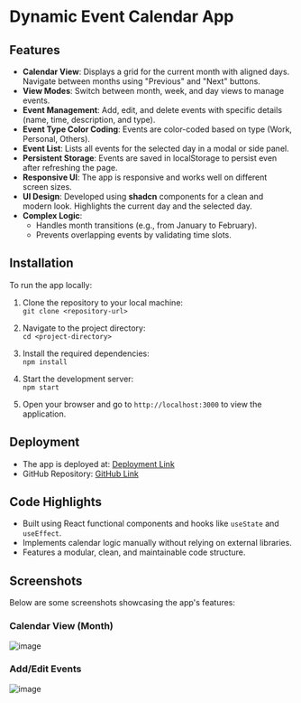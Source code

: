 # Dynamic Event Calendar App

## Features

- **Calendar View**: Displays a grid for the current month with aligned days. Navigate between months using "Previous" and "Next" buttons.
- **View Modes**: Switch between month, week, and day views to manage events.
- **Event Management**: Add, edit, and delete events with specific details (name, time, description, and type).
- **Event Type Color Coding**: Events are color-coded based on type (Work, Personal, Others).
- **Event List**: Lists all events for the selected day in a modal or side panel.
- **Persistent Storage**: Events are saved in localStorage to persist even after refreshing the page.
- **Responsive UI**: The app is responsive and works well on different screen sizes.
- **UI Design**: Developed using **shadcn** components for a clean and modern look. Highlights the current day and the selected day.
- **Complex Logic**:
  - Handles month transitions (e.g., from January to February).
  - Prevents overlapping events by validating time slots.

## Installation

To run the app locally:

1. Clone the repository to your local machine:  
   `git clone <repository-url>`  

2. Navigate to the project directory:  
   `cd <project-directory>`  

3. Install the required dependencies:  
   `npm install`  

4. Start the development server:  
   `npm start`  

5. Open your browser and go to `http://localhost:3000` to view the application.


## Deployment

- The app is deployed at: [Deployment Link](https://dynamic-event-calendar-zeta.vercel.app/)
- GitHub Repository: [GitHub Link](https://github.com/geeta052/Dynamic-Event-Calendar)

## Code Highlights

- Built using React functional components and hooks like `useState` and `useEffect`.
- Implements calendar logic manually without relying on external libraries.
- Features a modular, clean, and maintainable code structure.

## Screenshots

Below are some screenshots showcasing the app's features:

### Calendar View (Month)
![image](https://github.com/user-attachments/assets/199cbf65-4a6d-4778-bc5e-9acab41844a6)

### Add/Edit Events
![image](https://github.com/user-attachments/assets/ea3dd952-5188-4a5d-a9d8-9b44f2acc21e)




